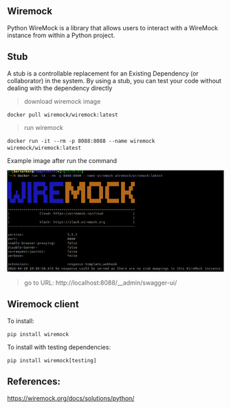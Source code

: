 ## Wiremock

Python WireMock is a library that allows users to interact with a WireMock instance from within a Python project.


## Stub
A stub is a controllable replacement for an Existing Dependency (or collaborator) in the system. By using a stub, you can test your code without dealing with the dependency directly

> download wiremock image

```shell
docker pull wiremock/wiremock:latest
```

> run wiremock
 
```shell
docker run -it --rm -p 8088:8088 --name wiremock wiremock/wiremock:latest
```

Example image after run the command

<img src="img/wiremock.png"/>

> go to URL: http://localhost:8088/__admin/swagger-ui/


## Wiremock client

To install:
```shell
pip install wiremock
```

To install with testing dependencies:
```shell
pip install wiremock[testing]
```


## References: 

https://wiremock.org/docs/solutions/python/

